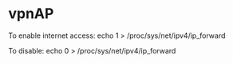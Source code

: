 # vpnAP


To enable internet access:
echo 1 > /proc/sys/net/ipv4/ip_forward

To disable:
echo 0 > /proc/sys/net/ipv4/ip_forward
